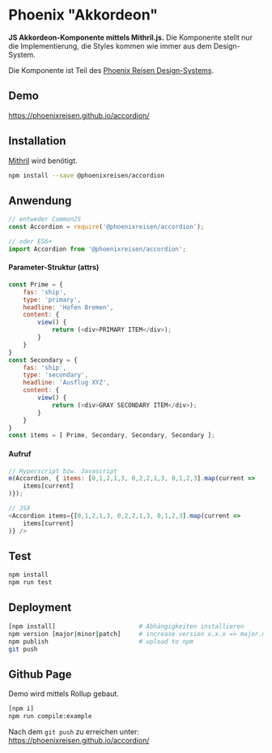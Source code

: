 # Phoenix "Akkordeon"

**JS Akkordeon-Komponente mittels Mithril.js.** Die Komponente stellt nur die Implementierung, die Styles kommen wie immer aus dem Design-System.

Die Komponente ist Teil des [Phoenix Reisen Design-Systems](https://design-system.phoenixreisen.net).

## Demo

https://phoenixreisen.github.io/accordion/

## Installation

[Mithril](https://mithril.js.org/) wird benötigt.

```bash
npm install --save @phoenixreisen/accordion
```

## Anwendung

```js
// entweder CommonJS
const Accordion = require('@phoenixreisen/accordion');

// oder ES6+
import Accordion from '@phoenixreisen/accordion';
```

#### Parameter-Struktur (attrs)

```js
const Prime = {
    fas: 'ship',
    type: 'primary',
    headline: 'Hafen Bremen',
    content: {
        view() {
            return (<div>PRIMARY ITEM</div>);
        }
    }
}
const Secondary = {
    fas: 'ship',
    type: 'secondary',
    headline: 'Ausflug XYZ',
    content: {
        view() {
            return (<div>GRAY SECONDARY ITEM</div>);
        }
    }
}
const items = [ Prime, Secondary, Secondary, Secondary ];
```

#### Aufruf

```js
// Hyperscript bzw. Javascript
m(Accordion, { items: [0,1,2,1,3, 0,2,2,1,3, 0,1,2,3].map(current =>
    items[current]
)});

// JSX
<Accordion items={[0,1,2,1,3, 0,2,2,1,3, 0,1,2,3].map(current =>
    items[current]
)} />
```

## Test

```bash
npm install
npm run test
```

## Deployment

```bash
[npm install]                       # Abhängigkeiten installieren
npm version [major|minor|patch]     # increase version x.x.x => major.minor.patch
npm publish                         # upload to npm
git push
```

## Github Page

Demo wird mittels Rollup gebaut.

```bash
[npm i]
npm run compile:example
```

Nach dem `git push` zu erreichen unter:
https://phoenixreisen.github.io/accordion/